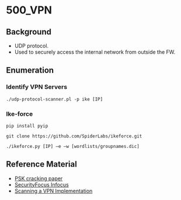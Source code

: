 # 500\_VPN

## Background

* UDP protocol.
* Used to securely access the internal network from outside the FW.

## Enumeration

### Identify VPN Servers

```text
./udp-protocol-scanner.pl -p ike [IP]
```

### Ike-force

```text
pip install pyip
```

```text
git clone https://github.com/SpiderLabs/ikeforce.git
```

```text
./ikeforce.py [IP] –e –w [wordlists/groupnames.dic]
```

## Reference Material

* [PSK cracking paper](http://www.ernw.de/download/pskattack.pdf)
* [SecurityFocus Infocus](http://www.securityfocus.com/infocus/1821)
* [Scanning a VPN Implementation](http://www.radarhack.com/dir/papers/Scanning_ike_with_ikescan.pdf)

